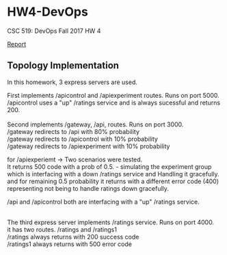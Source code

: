# HW4-DevOps
CSC 519: DevOps Fall 2017 HW 4

[Report](./Report.md)


## Topology Implementation

In this homework, 3 express servers are used.<br />

First implements /apicontrol and /apiexperiment routes. Runs on port 5000.<br />
/apicontrol uses a "up" /ratings service and is always sucessful and returns 200.<br />
<br />
Second implements /gateway, /api,  routes. Runs on port 3000.<br />
/gateway redirects to /api with 80% probability<br />
/gateway redirects to /apicontrol with 10% probability<br />
/gateway redirects to /apiexperiment with 10% probability<br />


for /apiexperiemt -> Two scenarios were tested. <br />
It returns 500 code with a prob of 0.5. - simulating the experiment group which is interfacing with a down /ratings service and Handling it gracefully.<br />
and for remaining 0.5 probability it returns with a different error code (400) representing not being to handle ratings down gracefully.<br />


/api and /apicontrol both are interfacing with a "up" /ratings service.<br />

<br />
The third express server implements /ratings service. Runs on port 4000.<br />
it has two routes. /ratings and /ratings1<br />
/ratings always returns with 200 success code<br />
/ratings1 always returns with 500 error code<br />
